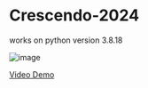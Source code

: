 # Crescendo-2024

works on python version 3.8.18

![image](https://github.com/Adii2202/Crescendo-2024/assets/131331573/329adaba-9dd6-4af5-b521-2b3a0b62d43c)

[Video Demo](https://drive.google.com/file/d/1DImY9HSMdWVONQ9HPy9dmARdFRCvk6JY/view)
